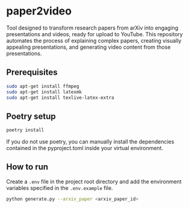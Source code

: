 # paper2video

Tool designed to transform research papers from arXiv into engaging presentations and videos, ready for upload to YouTube. This repository automates the process of explaining complex papers, creating visually appealing presentations, and generating video content from those presentations.

Prerequisites
-------------

```bash
sudo apt-get install ffmpeg
sudo apt-get install latexmk
sudo apt-get install texlive-latex-extra
```

Poetry setup
-------------
```bash
poetry install
```
If you do not use poetry, you can manually install the dependencies contained in the pyproject.toml inside your virtual environment.

How to run
-------------
Create a `.env` file in the project root directory and add the environment variables specified in the `.env.example` file.
```bash
python generate.py --arxiv_paper <arxiv_paper_id>
```

